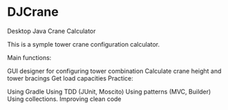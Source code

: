# DJCrane
Desktop Java Crane Calculator

This is a symple tower crane configuration calculator.

Main functions:

GUI designer for configuring tower combination
Calculate crane height and tower bracings
Get load capacities
Practice:

Using Gradle
Using TDD (JUnit, Moscito)
Using patterns (MVC, Builder)
Using collections.
Improving clean code
